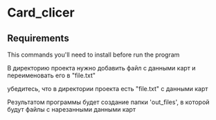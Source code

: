 # Card_clicer
## Requirements
This commands you'll need to install before run the program

В директорию проекта нужно добавить файл с данными карт и переименовать его в "file.txt"

убедитесь, что в директории проекта есть "file.txt" с данными карт

Результатом программы будет создание папки 'out_files', в которой будут файлы с нарезанными данными карт
